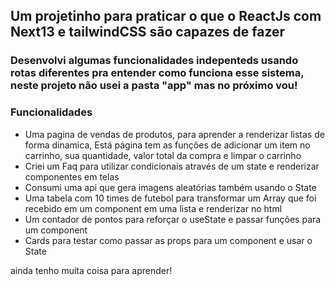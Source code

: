 ## Um projetinho para praticar o que o ReactJs com Next13 e tailwindCSS são capazes de fazer

### Desenvolvi algumas funcionalidades indepenteds usando rotas diferentes pra entender como funciona esse sistema, neste projeto não usei a pasta "app" mas no próximo vou!

### Funcionalidades
 * Uma pagina de vendas de produtos, para aprender a renderizar listas de forma dinamica, Está página tem as funções de adicionar um item no carrinho, sua quantidade, valor total da compra e limpar o carrinho
 * Criei um Faq para utilizar condicionais através de um state e renderizar componentes em telas
 * Consumi uma api que gera imagens aleatórias também usando o State
 * Uma tabela com 10 times de futebol para transformar um Array que foi recebido em um component em uma lista e renderizar no html
 * Um contador de pontos para reforçar o useState e passar funções para um component
 * Cards para testar como passar as props para um component e usar o State

ainda tenho muita coisa para aprender!



